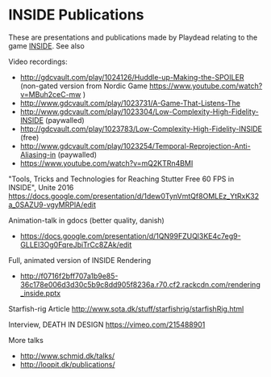 # INSIDE Publications
These are presentations and publications made by Playdead relating to the game <a href="http://playdead.com/inside/">INSIDE</a>.
See also

Video recordings:<br>
* http://gdcvault.com/play/1024126/Huddle-up-Making-the-SPOILER<br>(non-gated version from Nordic Game https://www.youtube.com/watch?v=MBuh2ceC-mw )<br>
* http://www.gdcvault.com/play/1023731/A-Game-That-Listens-The<br>
* http://www.gdcvault.com/play/1023304/Low-Complexity-High-Fidelity-INSIDE (paywalled)<br>
* http://gdcvault.com/play/1023783/Low-Complexity-High-Fidelity-INSIDE (free)<br>
* http://www.gdcvault.com/play/1023254/Temporal-Reprojection-Anti-Aliasing-in (paywalled)<br>
* https://www.youtube.com/watch?v=mQ2KTRn4BMI

"Tools, Tricks and Technologies for Reaching Stutter Free 60 FPS in INSIDE", Unite 2016
https://docs.google.com/presentation/d/1dew0TynVmtQf8OMLEz_YtRxK32a_0SAZU9-vgyMRPlA/edit

Animation-talk in gdocs (better quality, danish)
- https://docs.google.com/presentation/d/1QN99FZUQl3KE4c7eg9-GLLEl3Og0FqreJbiTrCc8ZAk/edit

Full, animated version of INSIDE Rendering
- http://f0716f2bff707a1b9e85-36c178e006d3d30c5b9c8dd905f8236a.r70.cf2.rackcdn.com/rendering_inside.pptx

Starfish-rig Article
http://www.sota.dk/stuff/starfishrig/starfishRig.html

Interview, DEATH IN DESIGN
https://vimeo.com/215488901

More talks
- http://www.schmid.dk/talks/
- http://loopit.dk/publications/
